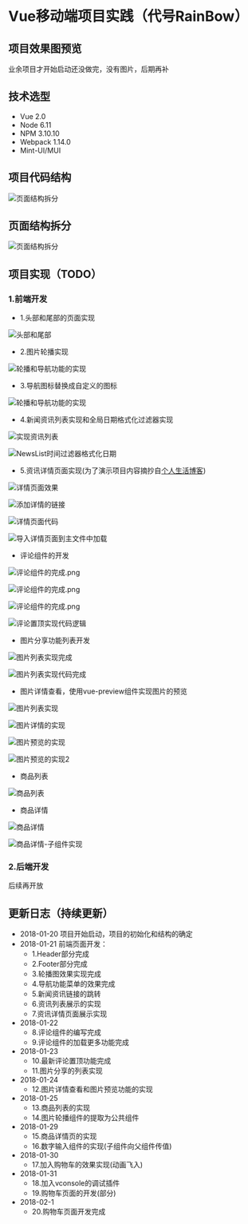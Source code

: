 # Vue移动端项目实践（代号RainBow）

## 项目效果图预览

 业余项目才开始启动还没做完，没有图片，后期再补

## 技术选型
- Vue 2.0
- Node 6.11
- NPM 3.10.10
- Webpack 1.14.0
- Mint-UI/MUI

## 项目代码结构
![页面结构拆分](./doc/photos/Project-Init-Struct.png)

## 页面结构拆分
![页面结构拆分](./doc/photos/Single-Page-Split.png)

## 项目实现（TODO）
### 1.前端开发
- 1.头部和尾部的页面实现

![头部和尾部](./doc/photos/1.新增头部和尾部实现.png)
- 2.图片轮播实现

![轮播和导航功能的实现](./doc/photos/4.轮播和导航功能的实现.png)

- 3.导航图标替换成自定义的图标

![轮播和导航功能的实现](./doc/photos/4.导航菜单的图标替换.png)

- 4.新闻资讯列表实现和全局日期格式化过滤器实现

![实现资讯列表](./doc/photos/6.使用v-for指令来实现资讯列表数据展示.png)

![NewsList时间过滤器格式化日期](./doc/photos/5.NewsList时间过滤器格式化日期.png)

- 5.资讯详情页面实现(为了演示项目内容摘抄自[个人生活博客](https://www.jhonrain.org))

![详情页面效果](./doc/photos/8.查看新闻资讯的详情页面.png)

![添加详情的链接](./doc/photos/7.使用v-for指令来实现资讯详情的链接.png)

![详情页面代码](./doc/photos/9.查看新闻资讯的详情页面代码演示.png)

![导入详情页面到主文件中加载](./doc/photos/10.查看新闻详情注册脚本.png)

- 评论组件的开发

![评论组件的完成.png](./doc/photos/11.评论组件的完成.png)

![评论组件的完成.png](./doc/photos/12.评论组件更多的完成.png)

![评论组件的完成.png](./doc/photos/13.点击更多评论组件加载效果.png)

![评论置顶实现代码逻辑](./doc/photos/14.评论置顶实现代码逻辑.png)

- 图片分享功能列表开发

![图片列表实现完成](./doc/photos/15.图片列表实现完成.png)

![图片列表实现代码完成](./doc/photos/16.图片列表实现代码完成.png)

- 图片详情查看，使用vue-preview组件实现图片的预览

![图片列表实现](./doc/photos/17.图片列表实现.png)

![图片详情的实现](./doc/photos/18.图片详情的实现.png)

![图片预览的实现](./doc/photos/19.图片预览的实现.png)

![图片预览的实现2](./doc/photos/20.图片预览的实现2.png)

- 商品列表

![商品列表](./doc/photos/21.商品列表的实现.png)

- 商品详情

![商品详情](./doc/photos/22.商品详情页面的实现.png)

![商品详情-子组件实现](./doc/photos/23.子组件向父组件传值.png)

### 2.后端开发
后续再开放

## 更新日志（持续更新）
- 2018-01-20 项目开始启动，项目的初始化和结构的确定
- 2018-01-21 
    前端页面开发：
    - 1.Header部分完成
    - 2.Footer部分完成
    - 3.轮播图效果实现完成
    - 4.导航功能菜单的效果完成
    - 5.新闻资讯链接的跳转
    - 6.资讯列表展示的实现
    - 7.资讯详情页面展示实现
- 2018-01-22
    - 8.评论组件的编写完成
    - 9.评论组件的加载更多功能完成
- 2018-01-23
    - 10.最新评论置顶功能完成
    - 11.图片分享的列表实现
- 2018-01-24
    - 12.图片详情查看和图片预览功能的实现
- 2018-01-25
    - 13.商品列表的实现
    - 14.图片轮播组件的提取为公共组件
- 2018-01-29
    - 15.商品详情页的实现
    - 16.数字输入组件的实现(子组件向父组件传值)
- 2018-01-30
    - 17.加入购物车的效果实现(动画飞入)
- 2018-01-31
    - 18.加入vconsole的调试插件
    - 19.购物车页面的开发(部分)
- 2018-02-1
    - 20.购物车页面开发完成
